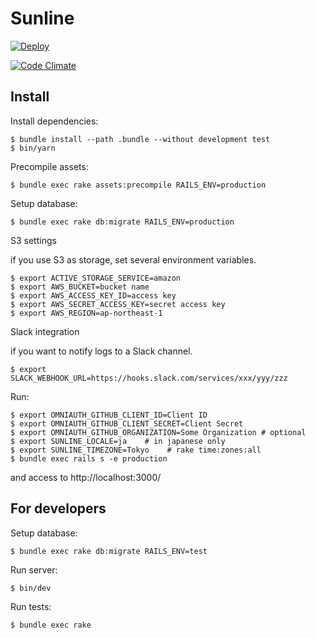 Sunline
===================

[![Deploy](https://www.herokucdn.com/deploy/button.png)](https://heroku.com/deploy)

[![Code Climate](https://codeclimate.com/github/codefirst/sunline.png)](https://codeclimate.com/github/codefirst/sunline)

Install
----------------

Install dependencies:

    $ bundle install --path .bundle --without development test
    $ bin/yarn

Precompile assets:

    $ bundle exec rake assets:precompile RAILS_ENV=production

Setup database:

    $ bundle exec rake db:migrate RAILS_ENV=production

S3 settings

if you use S3 as storage, set several environment variables.

    $ export ACTIVE_STORAGE_SERVICE=amazon
    $ export AWS_BUCKET=bucket name
    $ export AWS_ACCESS_KEY_ID=access key
    $ export AWS_SECRET_ACCESS_KEY=secret access key
    $ export AWS_REGION=ap-northeast-1

Slack integration

if you want to notify logs to a Slack channel.

    $ export SLACK_WEBHOOK_URL=https://hooks.slack.com/services/xxx/yyy/zzz

Run:

    $ export OMNIAUTH_GITHUB_CLIENT_ID=Client ID
    $ export OMNIAUTH_GITHUB_CLIENT_SECRET=Client Secret
    $ export OMNIAUTH_GITHUB_ORGANIZATION=Some Organization # optional
    $ export SUNLINE_LOCALE=ja    # in japanese only
    $ export SUNLINE_TIMEZONE=Tokyo    # rake time:zones:all
    $ bundle exec rails s -e production

and access to http://localhost:3000/

For developers
---------------

Setup database:

    $ bundle exec rake db:migrate RAILS_ENV=test

Run server:

    $ bin/dev

Run tests:

    $ bundle exec rake
